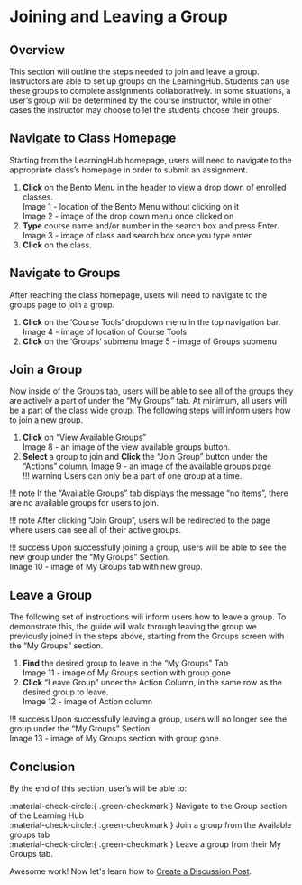 # Joining and Leaving a Group

## Overview

This section will outline the steps needed to join and leave a group. Instructors are able to set up groups on the LearningHub. Students can use these groups to complete assignments collaboratively. In some situations, a user’s group will be determined by the course instructor, while in other cases the instructor may choose to let the students choose their groups.

## Navigate to Class Homepage

Starting from the LearningHub homepage, users will need to navigate to the appropriate class’s homepage in order to submit an assignment.

1. **Click** on the Bento Menu in the header to view a drop down of enrolled classes.  
   Image 1 - location of the Bento Menu without clicking on it  
   Image 2 - image of the drop down menu once clicked on  
1. **Type** course name and/or number in the search box and press Enter.  
   Image 3 - image of class and search box once you type enter  
1. **Click** on the class.

## Navigate to Groups

After reaching the class homepage, users will need to navigate to the groups page to join a group.

1. **Click** on the ‘Course Tools’ dropdown menu in the top navigation bar.
    Image 4 - image of location of Course Tools  
2. **Click** on the ‘Groups’ submenu
    Image 5 - image of Groups submenu  

## Join a Group

Now inside of the Groups tab, users will be able to see all of the groups they are actively a part of under the “My Groups” tab. At minimum, all users will be a part of the class wide group. The following steps will inform users how to join a new group.

1. **Click** on “View Available Groups”  
    Image 8 - an image of the view available groups button.  
2. **Select** a group to join and **Click** the “Join Group” button under the “Actions” column.
    Image 9 - an image of the available groups page  
!!! warning
        Users can only be a part of one group at a time.  

!!! note
        If the “Available Groups” tab displays the message “no items”, there are no available groups for users to join.  

!!! note
        After clicking “Join Group”, users will be redirected to the page where users can see all of their active groups.  

!!! success
        Upon successfully joining a group, users will be able to see the new group under the “My Groups” Section.  
        Image 10 - image of My Groups tab with new group.

## Leave a Group

The following set of instructions will inform users how to leave a group. To demonstrate this, the guide will walk through leaving the group we previously joined in the steps above, starting from the Groups screen with the “My Groups” section.

1. **Find** the desired group to leave in the “My Groups” Tab  
    Image 11 - image of My Groups section with group gone
2. **Click** “Leave Group” under the Action Column, in the same row as the desired group to leave.  
    Image 12 - image of Action column

!!! success
        Upon successfully leaving a group, users will no longer see the group under the “My Groups” Section.  
        Image 13 - image of My Groups section with group gone.

## Conclusion

By the end of this section, user’s will be able to:  

:material-check-circle:{ .green-checkmark }   Navigate to the Group section of the Learning Hub  
:material-check-circle:{ .green-checkmark }   Join a group from the Available groups tab  
:material-check-circle:{ .green-checkmark }   Leave a group from their My Groups tab.  

Awesome work! Now let's learn how to
[Create a Discussion Post](../CreatingaDiscussionPost).
